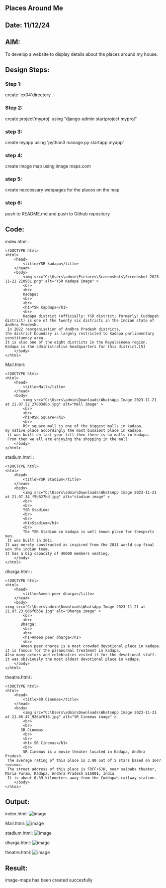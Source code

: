 ## Places Around Me
## Date: 11/12/24

## AIM:
To develop a website to display details about the places around my house.

## Design Steps:

### Step 1:
create 'ex04'directory
### Step 2:
create project'myproj' using "django-admin startproject myproj"
### step 3:
create myapp using 'python3 manage.py startapp myapp'
### step 4:
create image map using image maps.com
### step 5:
create neccessary webpages for the places on the map
### step 6:
push to README.md and push to Github repository
## Code:

index.html :
```
<!DOCTYPE html>
<html>
    <head>
        <title>YSR kadapa</title> 
    </head>  
    <body>
        <img src="C:\Users\admin\Pictures\Screenshots\Screenshot 2023-11-21 210931.png" alt="YSR Kadapa image" >
        <br>
        <br>
        Kadapa:
        <br>
        <br>
        <h1>YSR Kapdapa</h1>
        <br>
        Kadapa district (officially: YSR district; formerly: Cuddapah district) is one of the twenty six districts in the Indian state of Andhra Pradesh.
 In 2022 reorganisation of Andhra Pradesh districts,
the district boundary is largely restricted to Kadapa parliamentary constituency area.
It is also one of the eight districts in the Rayalaseema region. Kadapa is the administrative headquarters for this district.[5]
    </body>  
</html>

```

Mall.html:

```
<!DOCTYPE html>
<html>
    <head>
        <title>Mall</title>
    </head>  
    <body>
        <img src="C:\Users\admin\Downloads\WhatsApp Image 2023-11-21 at 21.07.52_27803d8b.jpg" alt="Mall image" >
        <br>
        <br>
        <h1>RSR Square</h1>
        <br>
        RSr square mall is one of the biggest malls in kadapa,
my native place accordingly the most bussiest place in kadapa.
 it was built on last year till then there is no malls in kadapa.
 From then we all are enjoying the shopping in the mall
    </body>  
</html>
```
stadium.html :

```
<!DOCTYPE html>
<html>
    <head>
        <title>YSR Stadium</title> 
    </head>  
    <body>
        <img src="C:\Users\admin\Downloads\WhatsApp Image 2023-11-21 at 21.07.34_f5b827bd.jpg" alt="stadium image" >
        <br>
        <br>
        YSR Stadium:
        <br>
        <br>
        <h1>Stadium</h1>
        <br>
        The YSR Stadium in kadapa is well known place for thesports men.
 It was built in 2011.
It was merely constructed as inspired from the 2011 world cup final won the indian team.
It has a big capacity of 40000 members seating. 
    </body>  
</html>
```
dharga.html :
```
<!DOCTYPE html>
<html>
    <head>
        <title>Ameen peer dharga</title> 
    </head>  
    <body>
<img src="C:\Users\admin\Downloads\WhatsApp Image 2023-11-21 at 21.07.23_866f6b5e.jpg" alt="Dharga image" >
        <br>
        <br>
       Dharga:
        <br>
        <br>
        <h1>Ameen peer dharga</h1>
        <br>
       Ameen peer dharga is a most crowded devotional place in kadapa.
it is famous for the paranormal treatment in kadapa.
Also many actors and celebraties visted it for the devotional stuff.
it was obiviously the most oldest devotional place in kadapa.
    </body>  
</html>
```
theatre.html :
```
<!DOCTYPE html>
<html>
    <head>
        <title>SR Cinemas</title> 
    </head>  
    <body>
        <img src="C:\Users\admin\Downloads\WhatsApp Image 2023-11-21 at 21.06.47_926af616.jpg" alt="SR Cinemas image" >
        <br>
        <br>
       SR Cinemas
        <br>
        <br>
        <h1> SR Cinemas</h1>
        <br>
        SR Cinemas is a movie theater located in Kadapa, Andhra Pradesh.
 The average rating of this place is 3.90 out of 5 stars based on 1647 reviews.
 The street address of this place is FRFF+6JH, near saibaba theater, Maria Puram, Kadapa, Andhra Pradesh 516001, India
 It is about 0.39 kilometers away from the Cuddapah railway station.
    </body>  
</html>
```


## Output:
index.html:
![image](https://github.com/Thrishendra/Ex-04-webTech_imagemap/assets/145742464/7fa1778b-e6b5-4a0d-832d-b4be5e93cd54)




Mall.html:
![image](https://github.com/Thrishendra/Ex-04-webTech_imagemap/assets/145742464/ecb9100b-48d1-46ce-baa5-d99208e8bded)



stadium.html:
![image](https://github.com/Thrishendra/Ex-04-webTech_imagemap/assets/145742464/5713ed4e-a80a-486d-8193-f12c749d7ba8)



dharga.html:
![image](https://github.com/Thrishendra/Ex-04-webTech_imagemap/assets/145742464/9dbacadc-6af2-420a-b021-8934b9132b0b)



theatre.html:
![image](https://github.com/Thrishendra/Ex-04-webTech_imagemap/assets/145742464/3b2a4c38-69aa-45df-abb1-4401761d986f)




## Result:
image-maps has been created succesfully
